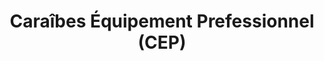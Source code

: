 ---
title: "Caraîbes Équipement Prefessionnel (CEP)"
url: /baie-mahault/caraibes-equipement-prefessionnel-cep/
shop: Elektrisch
---